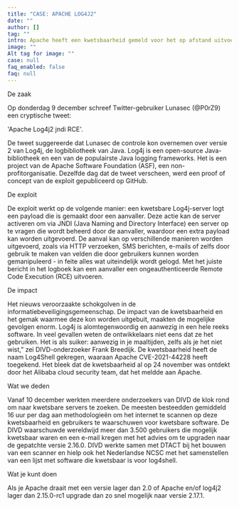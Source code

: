 ```yaml
---
title: "CASE: APACHE LOG4J2"
date: ""
author: []
tag: ""
intro: Apache heeft een kwetsbaarheid gemeld voor het op afstand uitvoeren van code in Apache Log4j2. De kwetsbaarheid in het Log-framework van Apache maakt het mogelijk om misbruik te maken van de functie Record Log Information. Dit maakt het mogelijk voor een aanvaller om speciale dataverzoekpakketten samen te stellen via deze kwetsbare component, en uiteindelijk code-uitvoering op afstand te veroorzaken.
image: ""
Alt tag for image: ""
case: null
faq_enabled: false
faq: null
---
```

De zaak

Op donderdag 9 december schreef Twitter-gebruiker Lunasec (@P0rZ9) een cryptische tweet:

'Apache Log4j2 jndi RCE'.

De tweet suggereerde dat Lunasec de controle kon overnemen over versie 2 van Log4j, de logbibliotheek van Java. Log4j is een open-source Java-bibliotheek en een van de populairste Java logging frameworks. Het is een project van de Apache Software Foundation (ASF), een non-profitorganisatie. Dezelfde dag dat de tweet verscheen, werd een proof of concept van de exploit gepubliceerd op GitHub.

De exploit

De exploit werkt op de volgende manier: een kwetsbare Log4j-server logt een payload die is gemaakt door een aanvaller. Deze actie kan de server activeren om via JNDI (Java Naming and Directory Interface) een server op te vragen die wordt beheerd door de aanvaller, waardoor een extra payload kan worden uitgevoerd. De aanval kan op verschillende manieren worden uitgevoerd, zoals via HTTP verzoeken, SMS berichten, e-mails of zelfs door gebruik te maken van velden die door gebruikers kunnen worden gemanipuleerd - in feite alles wat uiteindelijk wordt gelogd. Met het juiste bericht in het logboek kan een aanvaller een ongeauthenticeerde Remote Code Execution (RCE) uitvoeren.

De impact

Het nieuws veroorzaakte schokgolven in de informatiebeveiligingsgemeenschap. De impact van de kwetsbaarheid en het gemak waarmee deze kon worden uitgebuit, maakten de mogelijke gevolgen enorm. Log4j is alomtegenwoordig en aanwezig in een hele reeks software. In veel gevallen weten de ontwikkelaars niet eens dat ze het gebruiken. Het is als suiker: aanwezig in je maaltijden, zelfs als je het niet wist,” zei DIVD-onderzoeker Frank Breedijk. De kwetsbaarheid heeft de naam Log4Shell gekregen, waaraan Apache CVE-2021-44228 heeft toegekend. Het bleek dat de kwetsbaarheid al op 24 november was ontdekt door het Alibaba cloud security team, dat het meldde aan Apache.

Wat we deden

Vanaf 10 december werkten meerdere onderzoekers van DIVD de klok rond om naar kwetsbare servers te zoeken. De meesten besteedden gemiddeld 16 uur per dag aan methodologieën om het internet te scannen op deze kwetsbaarheid en gebruikers te waarschuwen voor kwetsbare software. De DIVD waarschuwde wereldwijd meer dan 3.500 gebruikers die mogelijk kwetsbaar waren en een e-mail kregen met het advies om te upgraden naar de gepatchte versie 2.16.0. DIVD werkte samen met DTACT bij het bouwen van een scanner en hielp ook het Nederlandse NCSC met het samenstellen van een lijst met software die kwetsbaar is voor log4shell.

Wat je kunt doen

Als je Apache draait met een versie lager dan 2.0 of Apache en/of log4j2 lager dan 2.15.0-rc1 upgrade dan zo snel mogelijk naar versie 2.17.1.
